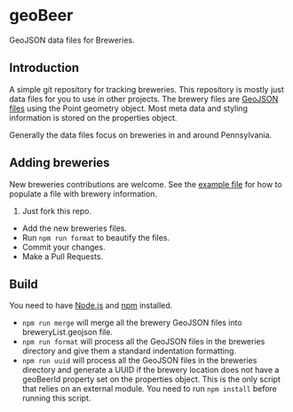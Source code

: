 # geoBeer

GeoJSON data files for Breweries.

## Introduction

A simple git repository for tracking breweries. This repository is mostly just data files for you to use in other projects. The brewery files are [GeoJSON files](http://geojson.org/geojson-spec.html) using the Point geometry object. Most meta data and styling information is stored on the properties object.

Generally the data files focus on breweries in and around Pennsylvania.

## Adding breweries

New breweries contributions are welcome. See the [example file](./exampleBrewery.geojson) for how to populate a file with brewery information.

1.  Just fork this repo.
-   Add the new breweries files.
-   Run `npm run format` to beautify the files.
-   Commit your changes.
-   Make a Pull Requests.

## Build

You need to have [Node.js](https://nodejs.org/) and [npm](https://www.npmjs.com/) installed.

-   `npm run merge` will merge all the brewery GeoJSON files into breweryList.geojson file.
-   `npm run format` will process all the GeoJSON files in the breweries directory and give them a standard indentation formatting.
-   `npm run uuid` will process all the GeoJSON files in the breweries directory and generate a UUID if the brewery location does not have a geoBeerId property set on the properties object. This is the only script that relies on an external module. You need to run `npm install` before running this script.
